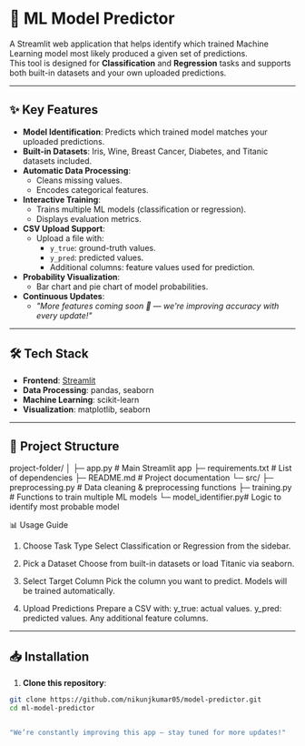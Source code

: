 # 🤖 ML Model Predictor

A Streamlit web application that helps identify which trained Machine Learning model most likely produced a given set of predictions.  
This tool is designed for **Classification** and **Regression** tasks and supports both built-in datasets and your own uploaded predictions.

---

## ✨ Key Features

- **Model Identification**: Predicts which trained model matches your uploaded predictions.
- **Built-in Datasets**: Iris, Wine, Breast Cancer, Diabetes, and Titanic datasets included.
- **Automatic Data Processing**:
  - Cleans missing values.
  - Encodes categorical features.
- **Interactive Training**:
  - Trains multiple ML models (classification or regression).
  - Displays evaluation metrics.
- **CSV Upload Support**:
  - Upload a file with:
    - `y_true`: ground-truth values.
    - `y_pred`: predicted values.
    - Additional columns: feature values used for prediction.
- **Probability Visualization**:
  - Bar chart and pie chart of model probabilities.
- **Continuous Updates**:
  - *"More features coming soon 🚀 — we're improving accuracy with every update!"*

---

## 🛠️ Tech Stack

- **Frontend**: [Streamlit](https://streamlit.io/)
- **Data Processing**: pandas, seaborn
- **Machine Learning**: scikit-learn
- **Visualization**: matplotlib, seaborn

---

## 📂 Project Structure

project-folder/
│
├─ app.py                 # Main Streamlit app
├─ requirements.txt       # List of dependencies
├─ README.md              # Project documentation
└─ src/
    ├─ preprocessing.py   # Data cleaning & preprocessing functions
    ├─ training.py        # Functions to train multiple ML models
    └─ model_identifier.py# Logic to identify most probable model



📊 Usage Guide
1. Choose Task Type
Select Classification or Regression from the sidebar.

2. Pick a Dataset
Choose from built-in datasets or load Titanic via seaborn.

3. Select Target Column
Pick the column you want to predict.
Models will be trained automatically.

4. Upload Predictions
Prepare a CSV with:
y_true: actual values.
y_pred: predicted values.
Any additional feature columns.



---

## 📥 Installation

1. **Clone this repository**:
```bash
git clone https://github.com/nikunjkumar05/model-predictor.git
cd ml-model-predictor


"We’re constantly improving this app — stay tuned for more updates!"
